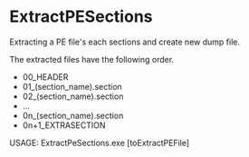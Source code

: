 # ExtractPESections

Extracting a PE file's each sections and create new dump file.

The extracted files have the following order.

- 00_HEADER
- 01_(section_name).section
- 02_(section_name).section
- ...
- 0n_(section_name).section
- 0n+1_EXTRASECTION


USAGE: ExtractPeSections.exe [toExtractPEFile]

